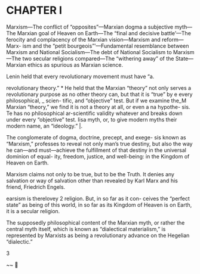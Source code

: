  

# CHAPTER I
 

Marxism—The conflict of “opposites”—Marxian dogma a subjective myth—
The Marxian goal of Heaven on Earth—The “final and decisive battle’—The
ferocity and complacency of the Marxian vision—Marxism and reform—Marx-
ism and the “petit bourgeois”’—Fundamental resemblance between Marxism
and National Socialism—The debt of National Socialism to Marxism—The two
secular religions compared—The “withering away” of the State—Marxian ethics
as spurious as Marxian science.

Lenin held that every revolutionary movement must have “a.

revolutionary theory.” * He held that the Marxian “theory”
not only serves a revolutionary purpose as no other theory
can, but that it is “true” by e every philosophical, _ scien-
tific, and “objective” test. But if we examine the_M Marxian
“theory,” we find it is not a theory at all, or even a na hypothe-
sis. Te has no philosophical ar-scientific validity whatever and
breaks down under every “objective” test. Iisa myth, or, to
give modern myths their modern name, an “ideology.” |.

The conglomerate of dogma, doctrine, precept, and exege-
sis known as “Marxism,” professes to reveal not only man’s
true destiny, but also the way he can—and must—achieve the
fulfillment of that destiny in the universal dominion of equal-
ity, freedom, justice, and well-being: in the Kingdom of
Heaven on Earth.

Marxism claims not only to be true, but to be the Truth.
It denies any salvation or way of salvation other than revealed
by Karl Marx and his friend, Friedrich Engels.

earsism is therelovey 2 religion. But, in so far as it con-
ceives the “perfect state” as being of this world, in so far as its
Kingdom of Heaven is on Earth, it is a secular religion.

The supposedly philosophical content of the Marxian
myth, or rather the central myth itself, which is known as
“dialectical materialism,” is represented by Marxists as being
a revolutionary advance on the Hegelian “dialectic.”

3

~~
